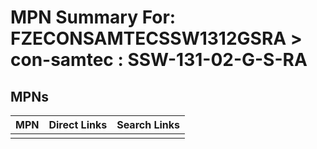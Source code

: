 



# MPN Summary For: FZECONSAMTECSSW1312GSRA > con-samtec : SSW-131-02-G-S-RA

## MPNs
  

|MPN|Direct Links|Search Links|
| :--- | :--- | :--- |
||||
